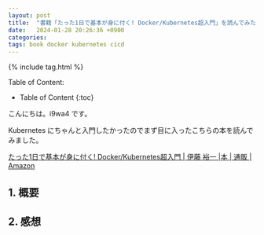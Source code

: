 ```yaml
---
layout: post
title:  "書籍「たった1日で基本が身に付く! Docker/Kubernetes超入門」を読んでみた感想"
date:   2024-01-28 20:26:36 +0900
categories:
tags: book docker kubernetes cicd
---
```


{% include tag.html %}

Table of Content:
- Table of Content
{:toc}

<!-- # h1 -->

こんにちは。i9wa4 です。

Kubernetes にちゃんと入門したかったのでまず目に入ったこちらの本を読んでみました。

[たった1日で基本が身に付く! Docker/Kubernetes超入門 \| 伊藤 裕一 \|本 \| 通販 \| Amazon](https://www.amazon.co.jp/dp/4297114283)

## 1. 概要

## 2. 感想

